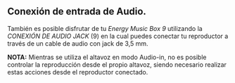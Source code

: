 
## Conexión de entrada de Audio.

También es posible disfrutar de tu *Energy Music Box 9* utilizando la *CONEXIÓN DE AUDIO JACK* (9) en la cual puedes conectar tu reproductor a través de un cable de audio con jack de 3,5 mm.

**NOTA:** Mientras se utiliza el altavoz en modo  Audio-in, no es posible controlar la reproducción desde el propio altavoz, siendo necesario realizar estas acciones desde el reproductor conectado.


